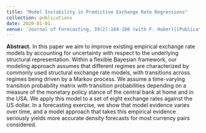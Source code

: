 ```yaml
---
title: "Model Instability in Predictive Exchange Rate Regressions"
collection: publications
date: 2020-01-01. 
venue: 'Journal of Forecasting, 39(2):168-186 (with F. Huber)[[Publication (open access)](https://doi.org/10.1002/for.2620)]'
---
```

**Abstract.** In this paper we aim to improve existing empirical exchange rate models by accounting for uncertainty with respect to the underlying structural representation. Within a flexible Bayesian framework, our modeling approach assumes that different regimes are characterized by commonly used structural exchange rate models, with transitions across regimes being driven by a Markov process. We assume a time-varying transition probability matrix with transition probabilities depending on a measure of the monetary policy stance of the central bank at home and in the USA. We apply this model to a set of eight exchange rates against the US dollar. In a forecasting exercise, we show that model evidence varies over time, and a model approach that takes this empirical evidence seriously yields more accurate density forecasts for most currency pairs considered.

